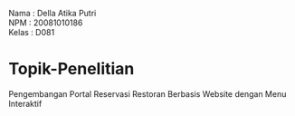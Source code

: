 Nama  : Della Atika Putri <br>
NPM   : 20081010186 <br>
Kelas : D081 <br>

# Topik-Penelitian
Pengembangan Portal Reservasi Restoran Berbasis Website dengan Menu Interaktif
